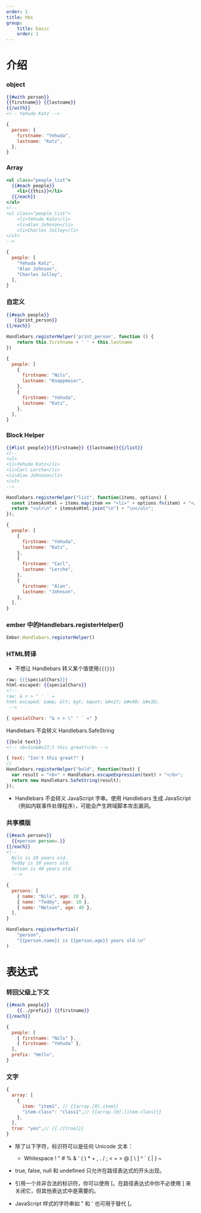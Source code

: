 ```yaml
---
order: 1
title: hbs
group:
    title: basic
    order: 1
---
```


# 介绍

### object

```hbs
{{#with person}}
{{firstname}} {{lastname}}
{{/with}}
<!-- Yehuda Katz -->
```

```js
{
  person: {
    firstname: "Yehuda",
    lastname: "Katz",
  },
}
```

### Array

```hbs
<ul class="people_list">
  {{#each people}}
    <li>{{this}}</li>
  {{/each}}
</ul>
<!-- 
<ul class="people_list">
    <li>Yehuda Katz</li>
    <li>Alan Johnson</li>
    <li>Charles Jolley</li>
</ul> 
-->
```

```js
{
  people: [
    "Yehuda Katz",
    "Alan Johnson",
    "Charles Jolley",
  ],
}
```

### 自定义

```hbs
{{#each people}}
   {{print_person}}
{{/each}}
```
```js
Handlebars.registerHelper('print_person', function () {
    return this.firstname + ' ' + this.lastname
})
```
```js
{
  people: [
    {
      firstname: "Nils",
      lastname: "Knappmeier",
    },
    {
      firstname: "Yehuda",
      lastname: "Katz",
    },
  ],
}
```

### Block Helper

```hbs
{{#list people}}{{firstname}} {{lastname}}{{/list}}
<!-- 
<ul>
<li>Yehuda Katz</li>
<li>Carl Lerche</li>
<li>Alan Johnson</li>
</ul> 
-->
```

```js
Handlebars.registerHelper("list", function(items, options) {
  const itemsAsHtml = items.map(item => "<li>" + options.fn(item) + "</li>");
  return "<ul>\n" + itemsAsHtml.join("\n") + "\n</ul>";
});
```

```js
{
  people: [
    {
      firstname: "Yehuda",
      lastname: "Katz",
    },
    {
      firstname: "Carl",
      lastname: "Lerche",
    },
    {
      firstname: "Alan",
      lastname: "Johnson",
    },
  ],
}
```

### ember 中的Handlebars.registerHelper()

```js
Ember.Handlebars.registerHelper()
```

### HTML转译

* 不想让 Handlebars 转义某个值使用`{{{}}}`

```hbs
raw: {{{specialChars}}}
html-escaped: {{specialChars}}
<!-- 
raw: & < > " ' ` =
html-escaped: &amp; &lt; &gt; &quot; &#x27; &#x60; &#x3D;
 -->
```

```js
{ specialChars: "& < > \" ' ` =" }
```

Handlebars 不会转义 Handlebars.SafeString

```hbs
{{bold text}}
<!-- <b>Isn&#x27;t this great?</b> -->
```


```js
{ text: "Isn't this great?" }
// 
Handlebars.registerHelper("bold", function(text) {
  var result = "<b>" + Handlebars.escapeExpression(text) + "</b>";
  return new Handlebars.SafeString(result);
});
```

* Handlebars 不会转义 JavaScript 字串。使用 Handlebars 生成 JavaScript（例如内联事件处理程序），可能会产生跨域脚本攻击漏洞。

### 共享模版

```hbs
{{#each persons}}
  {{>person person=.}}
{{/each}}
<!-- 
  Nils is 20 years old.
  Teddy is 10 years old.
  Nelson is 40 years old.
   -->
```

```js
{
  persons: [
    { name: "Nils", age: 20 },
    { name: "Teddy", age: 10 },
    { name: "Nelson", age: 40 },
  ],
}

Handlebars.registerPartial(
    "person", 
    "{{person.name}} is {{person.age}} years old.\n"
)
```

# 表达式

### 转回父级上下文

```hbs
{{#each people}}
    {{../prefix}} {{firstname}} 
{{/each}}
```

```js
{
  people: [
    { firstname: "Nils" },
    { firstname: "Yehuda" },
  ],
  prefix: "Hello",
}
```

### 文字

```js
{
  array: [
    {
      item: "item1", // {{array.[0].item}}
      "item-class": "class1",// {{array.[0].[item-class]}}
    },
  ],
  true: "yes",// {{./[true]}}
}
```

* 除了以下字符，标识符可以是任何 Unicode 文本：
  + Whitespace ! " # % & ' ( ) * + , . / ; < = > @ [ \ ] ^ ` { | } ~

* true, false, null 和 undefined 只允许在路径表达式的开头出现。

* 引用一个并非合法的标识符，你可以使用 [。在路径表达式中你不必使用 ] 来关闭它，但其他表达式中是需要的。

* JavaScript 样式的字符串如 " 和 ' 也可用于替代 [。

